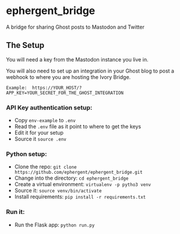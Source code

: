 # ephergent_bridge

A bridge for sharing Ghost posts to Mastodon and Twitter

## The Setup

You will need a key from the Mastodon instance you live in.

You will also need to set up an integration in your Ghost blog to post a webhook to where you are hosting the Ivory Bridge.

```
Example:  https://YOUR_HOST/?APP_KEY=YOUR_SECRET_FOR_THE_GHOST_INTEGRATION
```

### API Key authentication setup:

- Copy `env-example` to `.env`
- Read the `.env` file as it point to where to get the keys
- Edit it for your setup
- Source it `source .env`

### Python setup:

- Clone the repo: `git clone https://github.com/ephergent/ephergent_bridge.git`
- Change into the directory: `cd ephergent_bridge`
- Create a virtual environment: `virtualenv -p pytho3 venv`
- Source it: `source venv/bin/activate`
- Install requirements: `pip install -r requirements.txt`

### Run it:

- Run the Flask app: `python run.py`
